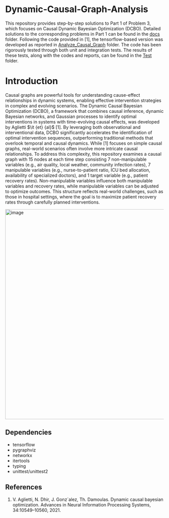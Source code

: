 # Dynamic-Causal-Graph-Analysis

This repository provides step-by-step solutions to Part 1 of Problem 3, which focuses on Causal Dynamic Bayesian Optimization (DCBO). Detailed solutions to the corresponding problems in Part 1 can be found in the [docs](docs) folder. Following the code provided in [1], the tensorflow-based version was developed as reported in [Analyze_Causal_Graph](Analyze_Causal_Graph) folder. The code has been rigorously tested through both unit and integration tests. The results of these tests, along with the codes and reports, can be found in the [Test](Test) folder. 

# Introduction

Causal graphs are powerful tools for understanding cause-effect relationships in dynamic systems, enabling effective intervention strategies in complex and evolving scenarios. The Dynamic Causal Bayesian Optimization (DCBO), a framework that combines causal inference, dynamic Bayesian networks, and Gaussian processes to identify optimal interventions in systems with time-evolving causal effects, was developed by Aglietti $\it {et}  {al}$ [1]. By leveraging both observational and interventional data, DCBO significantly accelerates the identification of optimal intervention sequences, outperforming traditional methods that overlook temporal and causal dynamics. While [1] focuses on simple causal graphs, real-world scenarios often involve more intricate causal relationships. To address this complexity, this repository examines a causal graph with 15 nodes at each time step consisting 7 non-manipulable variables (e.g., air quality, local weather, community infection rates), 7 manipulable variables (e.g., nurse-to-patient ratio, ICU bed allocation, availability of specialized doctors), and 1 target variable (e.g., patient recovery rates). Non-manipulable variables influence both manipulable variables and recovery rates, while manipulable variables can be adjusted to optimize outcomes. This structure reflects real-world challenges, such as those in hospital settings, where the goal is to maximize patient recovery rates through carefully planned interventions.

<img width="667" alt="image" src="https://github.com/user-attachments/assets/8d61e13a-9aa6-4659-9010-bf40bcc26196" />

## Dependencies
- tensorflow
- pygraphviz
- networkx
- itertools
- typing
- unittest/unittest2

## References
1. V. Aglietti, N. Dhir, J. Gonz´alez, Th. Damoulas. Dynamic causal bayesian optimization. Advances in Neural Information Processing Systems, 34:10549–10560, 2021.
  
